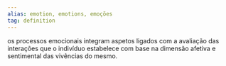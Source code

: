 ```yaml
---
alias: emotion, emotions, emoções
tag: definition
---
```


os processos emocionais integram aspetos ligados com a avaliação das interações que o indivíduo estabelece com base na dimensão afetiva e sentimental das vivências do mesmo.